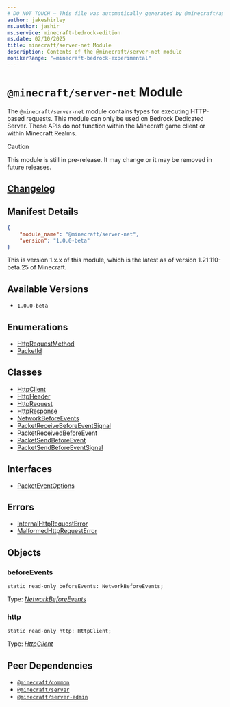 ```yaml
---
# DO NOT TOUCH — This file was automatically generated by @minecraft/api-docs-generator, to report problems file an issue at https://github.com/Mojang/minecraft-scripting-libraries
author: jakeshirley
ms.author: jashir
ms.service: minecraft-bedrock-edition
ms.date: 02/10/2025
title: minecraft/server-net Module
description: Contents of the @minecraft/server-net module
monikerRange: "=minecraft-bedrock-experimental"
---
```

# `@minecraft/server-net` Module

The `@minecraft/server-net` module contains types for executing HTTP-based requests. This module can only be used on Bedrock Dedicated Server. These APIs do not function within the Minecraft game client or within Minecraft Realms.

> [!CAUTION]
> This module is still in pre-release.  It may change or it may be removed in future releases.

## [Changelog](changelog.md)

## Manifest Details
```json
{
    "module_name": "@minecraft/server-net",
    "version": "1.0.0-beta"
}
```
This is version 1.x.x of this module, which is the latest as of version 1.21.110-beta.25 of Minecraft.

## Available Versions
- `1.0.0-beta`

## Enumerations
- [HttpRequestMethod](HttpRequestMethod.md)
- [PacketId](PacketId.md)

## Classes
- [HttpClient](HttpClient.md)
- [HttpHeader](HttpHeader.md)
- [HttpRequest](HttpRequest.md)
- [HttpResponse](HttpResponse.md)
- [NetworkBeforeEvents](NetworkBeforeEvents.md)
- [PacketReceiveBeforeEventSignal](PacketReceiveBeforeEventSignal.md)
- [PacketReceivedBeforeEvent](PacketReceivedBeforeEvent.md)
- [PacketSendBeforeEvent](PacketSendBeforeEvent.md)
- [PacketSendBeforeEventSignal](PacketSendBeforeEventSignal.md)

## Interfaces
- [PacketEventOptions](PacketEventOptions.md)

## Errors
- [InternalHttpRequestError](InternalHttpRequestError.md)
- [MalformedHttpRequestError](MalformedHttpRequestError.md)

## Objects
  
### **beforeEvents**
`static read-only beforeEvents: NetworkBeforeEvents;`

Type: [*NetworkBeforeEvents*](NetworkBeforeEvents.md)
  
### **http**
`static read-only http: HttpClient;`

Type: [*HttpClient*](HttpClient.md)

## Peer Dependencies
- [`@minecraft/common`](../../../scriptapi/minecraft/common/minecraft-common.md)
- [`@minecraft/server`](../../../scriptapi/minecraft/server/minecraft-server.md)
- [`@minecraft/server-admin`](../../../scriptapi/minecraft/server-admin/minecraft-server-admin.md)
